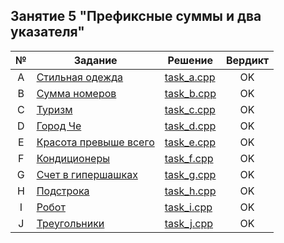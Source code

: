 ## Занятие 5 "Префиксные суммы и два указателя"
| № | Задание | Решение | Вердикт |
| :-: | - | - | :-: |
| A | [Стильная одежда](https://contest.yandex.ru/contest/27794/problems/A/) | [task_a.cpp](task_a.cpp) | OK |
| B | [Сумма номеров](https://contest.yandex.ru/contest/27794/problems/B/) | [task_b.cpp](task_b.cpp) | OK |
| C | [Туризм](https://contest.yandex.ru/contest/27794/problems/C/) | [task_c.cpp](task_c.cpp) | OK |
| D | [Город Че](https://contest.yandex.ru/contest/27794/problems/D/) | [task_d.cpp](task_d.cpp) | OK |
| E | [Красота превыше всего](https://contest.yandex.ru/contest/27794/problems/E/) | [task_e.cpp](task_e.cpp) | OK |
| F | [Кондиционеры](https://contest.yandex.ru/contest/27794/problems/F/) | [task_f.cpp](task_f.cpp) | OK |
| G | [Счет в гипершашках](https://contest.yandex.ru/contest/27794/problems/G/) | [task_g.cpp](task_g.cpp) | OK |
| H | [Подстрока](https://contest.yandex.ru/contest/27794/problems/H/) | [task_h.cpp](task_h.cpp) | OK |
| I | [Робот](https://contest.yandex.ru/contest/27794/problems/I/) | [task_i.cpp](task_i.cpp) | OK |
| J | [Треугольники](https://contest.yandex.ru/contest/27794/problems/J/) | [task_j.cpp](task_j.cpp) | OK |